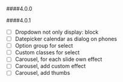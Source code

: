 ####4.0.0

####4.0.1
- [ ] Dropdown not only display: block
- [ ] Datepicker calendar as dialog on phones
- [ ] Option group for select
- [ ] Custom classes for select
- [ ] Carousel, for each slide own effect
- [ ] Carousel, add custom effect 
- [ ] Carousel, add thumbs